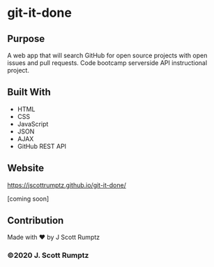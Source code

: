 # git-it-done

## Purpose
A web app that will search GitHub for open source projects with open issues and pull requests.
Code bootcamp serverside API instructional project.

## Built With
* HTML
* CSS
* JavaScript
* JSON
* AJAX
* GitHub REST API

## Website
https://jscottrumptz.github.io/git-it-done/

[coming soon]

## Contribution
Made with ❤️ by J Scott Rumptz

### ©️2020 J. Scott Rumptz 